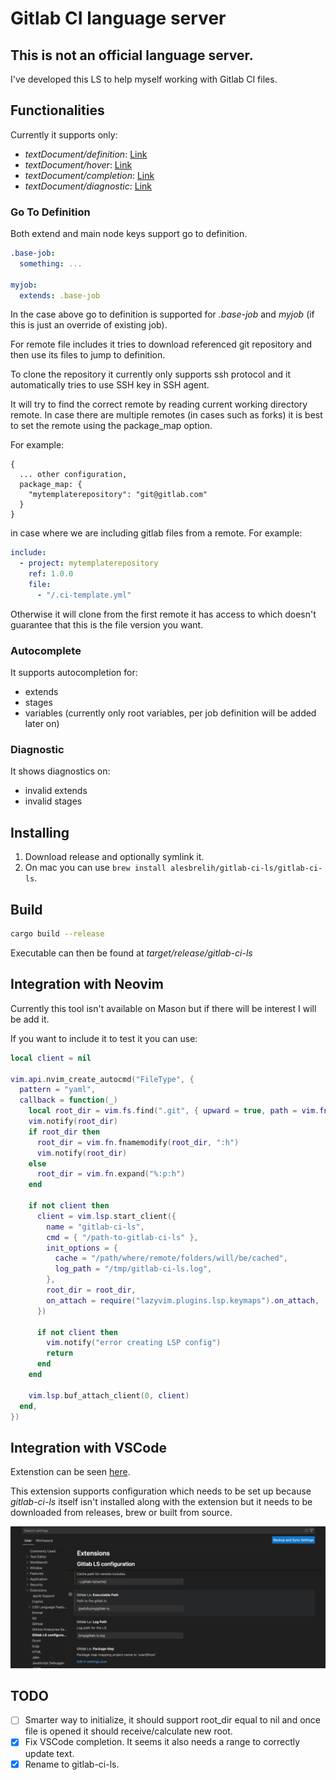 # Gitlab CI language server

## **This is not an official language server.**

I've developed this LS to help myself working with Gitlab CI files.

## Functionalities

Currently it supports only:

- _textDocument/definition_: [Link](https://microsoft.github.io/language-server-protocol/specifications/lsp/3.17/specification/#textDocument_definition)
- _textDocument/hover_: [Link](https://microsoft.github.io/language-server-protocol/specifications/lsp/3.17/specification/#textDocument_hover)
- _textDocument/completion_: [Link](https://microsoft.github.io/language-server-protocol/specifications/lsp/3.17/specification/#textDocument_completion)
- _textDocument/diagnostic_: [Link](https://microsoft.github.io/language-server-protocol/specifications/lsp/3.17/specification/#textDocument_diagnostic)

### Go To Definition

Both extend and main node keys support go to definition.

```yaml
.base-job:
  something: ...

myjob:
  extends: .base-job
```

In the case above go to definition is supported for _.base-job_ and _myjob_ (if this is just an override of existing job).

For remote file includes it tries to download referenced git repository and
then use its files to jump to definition.

To clone the repository it currently only supports ssh protocol and it
automatically tries to use SSH key in SSH agent.

It will try to find the correct remote by reading current working directory remote.
In case there are multiple remotes (in cases such as forks) it is best to set the remote using the package_map option.

For example:

```
{
  ... other configuration,
  package_map: {
    "mytemplaterepository": "git@gitlab.com"
  }
}
```

in case where we are including gitlab files from a remote. For example:

```yaml
include:
  - project: mytemplaterepository
    ref: 1.0.0
    file:
      - "/.ci-template.yml"
```

Otherwise it will clone from the first remote it has access to which
doesn't guarantee that this is the file version you want.

### Autocomplete

It supports autocompletion for:

- extends
- stages
- variables (currently only root variables, per job definition will be added later on)

### Diagnostic

It shows diagnostics on:

- invalid extends
- invalid stages

## Installing

1. Download release and optionally symlink it.
2. On mac you can use `brew install alesbrelih/gitlab-ci-ls/gitlab-ci-ls`.

## Build

```sh
cargo build --release
```

Executable can then be found at _target/release/gitlab-ci-ls_

## Integration with Neovim

Currently this tool isn't available on Mason but if there will be
interest I will be add it.

If you want to include it to test it you can use:

```lua
local client = nil

vim.api.nvim_create_autocmd("FileType", {
  pattern = "yaml",
  callback = function(_)
    local root_dir = vim.fs.find(".git", { upward = true, path = vim.fn.expand("%:p:h") })[1]
    vim.notify(root_dir)
    if root_dir then
      root_dir = vim.fn.fnamemodify(root_dir, ":h")
      vim.notify(root_dir)
    else
      root_dir = vim.fn.expand("%:p:h")
    end

    if not client then
      client = vim.lsp.start_client({
        name = "gitlab-ci-ls",
        cmd = { "/path-to-gitlab-ci-ls" },
        init_options = {
          cache = "/path/where/remote/folders/will/be/cached",
          log_path = "/tmp/gitlab-ci-ls.log",
        },
        root_dir = root_dir,
        on_attach = require("lazyvim.plugins.lsp.keymaps").on_attach,
      })

      if not client then
        vim.notify("error creating LSP config")
        return
      end
    end

    vim.lsp.buf_attach_client(0, client)
  end,
})
```

## Integration with VSCode

Extenstion can be seen [here](https://marketplace.visualstudio.com/items?itemName=alesbrelih.gitlab-ci-ls).

This extension supports configuration which needs to be set up because _gitlab-ci-ls_ itself isn't installed along with the extension but it needs to be downloaded from releases, brew or built from source.

![vscode settings](./docs/images/vscode-settings.jpg)

## TODO

- [ ] Smarter way to initialize, it should support root_dir equal to nil and once file is opened it should receive/calculate new root.
- [x] Fix VSCode completion. It seems it also needs a range to correctly update text.
- [x] Rename to gitlab-ci-ls.
